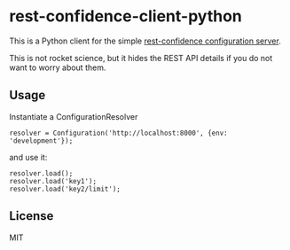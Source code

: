 rest-confidence-client-python
=============================

This is a Python client for the simple [rest-confidence configuration server](https://github.com/palmerabollo/rest-confidence).

This is not rocket science, but it hides the REST API details if you do not want to worry about them.

Usage
-----

Instantiate a ConfigurationResolver

```
resolver = Configuration('http://localhost:8000', {env: 'development'});
```

and use it:

```
resolver.load();
resolver.load('key1');
resolver.load('key2/limit');
```

License
-------

MIT
